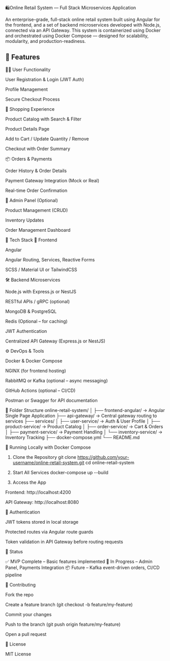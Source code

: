 🛍️Online Retail System — Full Stack Microservices Application

An enterprise-grade, full-stack online retail system built using Angular for the frontend, and a set of backend microservices developed with Node.js, connected via an API Gateway. This system is containerized using Docker and orchestrated using Docker Compose — designed for scalability, modularity, and production-readiness.

## 🚀 Features
🧑‍💼 User Functionality

User Registration & Login (JWT Auth)

Profile Management

Secure Checkout Process

🛒 Shopping Experience

Product Catalog with Search & Filter

Product Details Page

Add to Cart / Update Quantity / Remove

Checkout with Order Summary

📦 Orders & Payments

Order History & Order Details

Payment Gateway Integration (Mock or Real)

Real-time Order Confirmation

🧾 Admin Panel (Optional)

Product Management (CRUD)

Inventory Updates

Order Management Dashboard

🧱 Tech Stack
🎨 Frontend

Angular

Angular Routing, Services, Reactive Forms

SCSS / Material UI or TailwindCSS

🛠️ Backend Microservices

Node.js with Express.js or NestJS

RESTful APIs / gRPC (optional)

MongoDB & PostgreSQL

Redis (Optional – for caching)

JWT Authentication

Centralized API Gateway (Express.js or NestJS)

⚙️ DevOps & Tools

Docker & Docker Compose

NGINX (for frontend hosting)

RabbitMQ or Kafka (optional – async messaging)

GitHub Actions (optional – CI/CD)

Postman or Swagger for API documentation

📁 Folder Structure
online-retail-system/
│
├── frontend-angular/           → Angular Single Page Application
├── api-gateway/                → Central gateway routing to services
├── services/
│   ├── user-service/           → Auth & User Profile
│   ├── product-service/        → Product Catalog
│   ├── order-service/          → Cart & Orders
│   ├── payment-service/        → Payment Handling
│   └── inventory-service/      → Inventory Tracking
├── docker-compose.yml
└── README.md

🐳 Running Locally with Docker Compose
1. Clone the Repository
git clone https://github.com/your-username/online-retail-system.git
cd online-retail-system

2. Start All Services
docker-compose up --build

3. Access the App

Frontend: http://localhost:4200

API Gateway: http://localhost:8080

🔐 Authentication

JWT tokens stored in local storage

Protected routes via Angular route guards

Token validation in API Gateway before routing requests

📌 Status

✅ MVP Complete – Basic features implemented
🚧 In Progress – Admin Panel, Payments Integration
📦 Future – Kafka event-driven orders, CI/CD pipeline

🤝 Contributing

Fork the repo

Create a feature branch (git checkout -b feature/my-feature)

Commit your changes

Push to the branch (git push origin feature/my-feature)

Open a pull request

📄 License

MIT License
